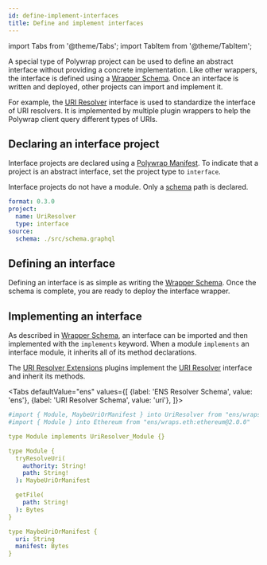 ```yaml
---
id: define-implement-interfaces
title: Define and implement interfaces
---
```


import Tabs from '@theme/Tabs';
import TabItem from '@theme/TabItem';

A special type of Polywrap project can be used to define an abstract interface without providing a concrete implementation.
Like other wrappers, the interface is defined using a [Wrapper Schema](/concepts/wrap-schema).
Once an interface is written and deployed, other projects can import and implement it.

For example, the [URI Resolver](https://github.com/polywrap/monorepo/tree/origin-0.10/packages/interfaces/uri-resolver) 
interface is used to standardize the interface of URI resolvers. 
It is implemented by multiple plugin wrappers to help the Polywrap client query different types of URIs.

## Declaring an interface project

Interface projects are declared using a [Polywrap Manifest](../create-wraps/polywrap-manifest).
To indicate that a project is an abstract interface, set the project type to `interface`.

Interface projects do not have a module. Only a [schema](/concepts/wrap-schema) path is declared.

```yaml
format: 0.3.0
project:
  name: UriResolver
  type: interface
source:
  schema: ./src/schema.graphql
```

## Defining an interface

Defining an interface is as simple as writing the [Wrapper Schema](/concepts/wrap-schema). 
Once the schema is complete, you are ready to deploy the interface wrapper.

## Implementing an interface

As described in [Wrapper Schema](/concepts/wrap-schema#interfaces), 
an interface can be imported and then implemented with the `implements` keyword. 
When a module `implements` an interface module, it inherits all of its method declarations.

The [URI Resolver Extensions](https://github.com/polywrap/uri-resolver-extensions/tree/master/implementations) plugins
implement the [URI Resolver](https://github.com/polywrap/uri-resolver-extensions/blob/master/interface/resources/README.md) interface
and inherit its methods.

<Tabs
defaultValue="ens"
values={[
{label: 'ENS Resolver Schema', value: 'ens'},
{label: 'URI Resolver Schema', value: 'uri'},
]}>
<TabItem value="ens">

```yaml
#import { Module, MaybeUriOrManifest } into UriResolver from "ens/wraps.eth:uri-resolver-ext@1.1.0"
#import { Module } into Ethereum from "ens/wraps.eth:ethereum@2.0.0"

type Module implements UriResolver_Module {}
```

</TabItem>
<TabItem value="uri">

```yaml
type Module {
  tryResolveUri(
    authority: String!
    path: String!
  ): MaybeUriOrManifest

  getFile(
    path: String!
  ): Bytes
}

type MaybeUriOrManifest {
  uri: String
  manifest: Bytes
}
```

</TabItem>
</Tabs>
